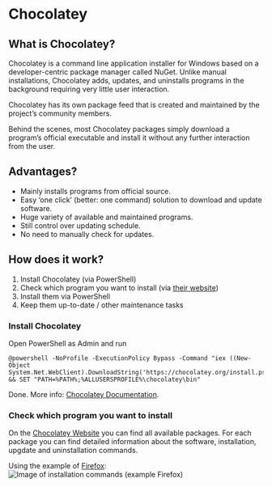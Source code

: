 # Chocolatey

## What is Chocolatey?
Chocolatey is a command line application installer for Windows based on a developer-centric package manager called NuGet. Unlike manual installations, Chocolatey adds, updates, and uninstalls programs in the background requiring very little user interaction.

Chocolatey has its own package feed that is created and maintained by the project’s community members.

Behind the scenes, most Chocolatey packages simply download a program’s official executable and install it without any further interaction from the user.

## Advantages?
* Mainly installs programs from official source.
* Easy ‘one click’ (better: one command) solution to download and update software.
* Huge variety of available and maintained programs.
* Still control over updating schedule.
* No need to manually check for updates.

## How does it work?
1.	Install Chocolatey (via PowerShell)
2.	Check which program you want to install (via [their website](https://community.chocolatey.org/packages))
3.	Install them via PowerShell
4.	Keep them up-to-date / other maintenance tasks


### Install Chocolatey
Open PowerShell as Admin and run
```
@powershell -NoProfile -ExecutionPolicy Bypass -Command "iex ((New-Object System.Net.WebClient).DownloadString('https://chocolatey.org/install.ps1'))" && SET "PATH=%PATH%;%ALLUSERSPROFILE%\chocolatey\bin"
```
Done. More info: [Chocolatey Documentation](https://chocolatey.org/install).

### Check which program you want to install
On the [Chocolatey Website](https://community.chocolatey.org/packages) you can find all available packages. For each package you can find detailed information about the software, installation, upgdate and uninstallation commands.

Using the example of [Firefox](https://community.chocolatey.org/packages/Firefox#install):
![Image of installation commands (example Firefox)](/1.png)
